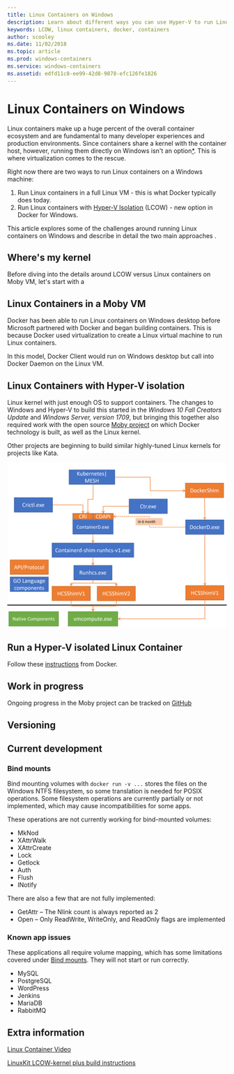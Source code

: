 ```yaml
---
title: Linux Containers on Windows
description: Learn about different ways you can use Hyper-V to run Linux containers on WIndows as if they're native.
keywords: LCOW, linux containers, docker, containers
author: scooley
ms.date: 11/02/2018
ms.topic: article
ms.prod: windows-containers
ms.service: windows-containers
ms.assetid: edfd11c8-ee99-42d8-9878-efc126fe1826
---
```


# Linux Containers on Windows

Linux containers make up a huge percent of the overall container ecosystem and are fundamental to many developer experiences and production environments.  Since containers share a kernel with the container host, however, running them directly on Windows isn't an option[*](#why-not-WSL).  This is where virtualization comes to the rescue.

Right now there are two ways to run Linux containers on a Windows machine:

1. Run Linux containers in a full Linux VM - this is what Docker typically does today.
1. Run Linux containers with [Hyper-V Isolation](../manage-containers/hyperv-container.md) (LCOW) - new option in Docker for Windows.

This article explores some of the challenges around running Linux containers on Windows and describe in detail the two main approaches .

## Where's my kernel

Before diving into the details around LCOW versus Linux containers on Moby VM, let's start with a 

## Linux Containers in a Moby VM

Docker has been able to run Linux containers on Windows desktop before Microsoft partnered with Docker and began building containers.  This is because Docker used virtualization to create a Linux virtual machine to run Linux containers.

In this model, Docker Client would run on Windows desktop but call into Docker Daemon on the Linux VM.



## Linux Containers with Hyper-V isolation

Linux kernel with just enough OS to support containers.  The changes to Windows and Hyper-V to build this started in the _Windows 10 Fall Creators Update_ and _Windows Server, version 1709_, but bringing this together also required work with the open source [Moby project](https://www.github.com/moby/moby) on which Docker technology is built, as well as the Linux kernel.

Other projects are beginning to build similar highly-tuned Linux kernels for projects like Kata.

![LCOW Process map](media/containerd-process-map.png)

## Run a Hyper-V isolated Linux Container

Follow these [instructions](https://blog.docker.com/2018/02/docker-for-windows-18-02-with-windows-10-fall-creators-update/) from Docker.

## Work in progress

Ongoing progress in the Moby project can be tracked on [GitHub](https://github.com/moby/moby/issues/33850)

## Versioning

## Current development

### Bind mounts

Bind mounting volumes with `docker run -v ...` stores the files on the Windows NTFS filesystem, so some translation is needed for POSIX operations. Some filesystem operations are currently partially or not implemented, which may cause incompatibilities for some apps.

These operations are not currently working for bind-mounted volumes:

- MkNod
- XAttrWalk
- XAttrCreate
- Lock
- Getlock
- Auth
- Flush
- INotify

There are also a few that are not fully implemented:

- GetAttr – The Nlink count is always reported as 2
- Open – Only ReadWrite, WriteOnly, and ReadOnly flags are implemented

### Known app issues

These applications all require volume mapping, which has some limitations covered under [Bind mounts](#Bind-mounts). They will not start or run correctly.

- MySQL
- PostgreSQL
- WordPress
- Jenkins
- MariaDB
- RabbitMQ

## Extra information

[Linux Container Video](https://sec.ch9.ms/ch9/1e5a/08ff93f2-987e-4f8d-8036-2570dcac1e5a/LinuxContainer.mp4)

[LinuxKit LCOW-kernel plus build instructions](https://github.com/linuxkit/lcow)